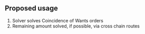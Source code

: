 ## Proposed usage

1. Solver solves Coincidence of Wants orders
2. Remaining amount solved, if possible, via cross chain routes  
